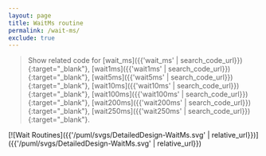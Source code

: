 ```yaml
---
layout: page
title: WaitMs routine
permalink: /wait-ms/
exclude: true
---
```


> Show related code for [wait_ms]({{'wait_ms' | search_code_url}}){:target="_blank"}, [wait1ms]({{'wait1ms' | search_code_url}}){:target="_blank"}, [wait5ms]({{'wait5ms' | search_code_url}}){:target="_blank"}, [wait10ms]({{'wait10ms' | search_code_url}}){:target="_blank"}, [wait100ms]({{'wait100ms' | search_code_url}}){:target="_blank"}, [wait200ms]({{'wait200ms' | search_code_url}}){:target="_blank"}, [wait250ms]({{'wait250ms' | search_code_url}}){:target="_blank"}.

[![Wait Routines]({{'/puml/svgs/DetailedDesign-WaitMs.svg' | relative_url}})]({{'/puml/svgs/DetailedDesign-WaitMs.svg' | relative_url}})
